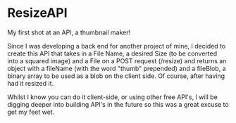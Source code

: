 # ResizeAPI
My first shot at an API, a thumbnail maker!

Since I was developing a back end for another project of mine, 
I decided to create this API that takes in a File Name, 
a desired Size (to be converted into a squared image) and a File on a POST request (/resize) and returns an object 
with a fileName (with the word "thumb" prepended) and a fileBlob, a binary array to be used as a blob on the client side.
Of course, after having had it resized it. 

Whilst I know you can do it client-side, or using other free API's, I will be digging deeper 
into building API's in the future so this was a great excuse to get my feet wet.


